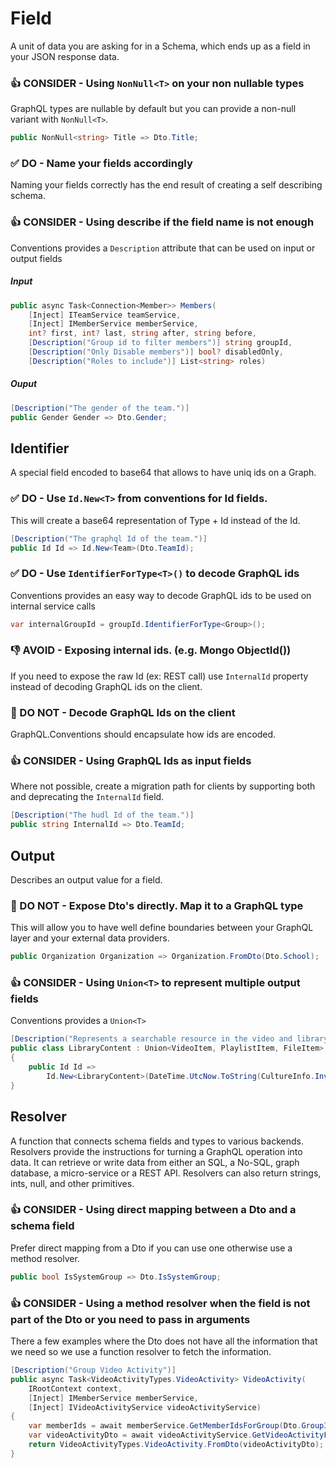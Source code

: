 # Field

A unit of data you are asking for in a Schema, which ends up as a field in your JSON response data.

### :+1: CONSIDER - Using `NonNull<T>` on your non nullable types

GraphQL types are nullable by default but you can provide a non-null variant with `NonNull<T>`.

```c#
public NonNull<string> Title => Dto.Title;
```

### :white_check_mark: DO - Name your fields accordingly

Naming your fields correctly has the end result of creating a self describing schema.

### :+1: CONSIDER - Using describe if the field name is not enough

Conventions provides a `Description` attribute that can be used on input or output fields

##### Input

```c#
public async Task<Connection<Member>> Members(
    [Inject] ITeamService teamService,
    [Inject] IMemberService memberService,
    int? first, int? last, string after, string before,
    [Description("Group id to filter members")] string groupId,
    [Description("Only Disable members")] bool? disabledOnly,
    [Description("Roles to include")] List<string> roles)
```

##### Ouput

```c#
[Description("The gender of the team.")]
public Gender Gender => Dto.Gender;
```



## Identifier

A special field encoded to base64 that allows to have uniq ids on a Graph.

### :white_check_mark: DO - Use `Id.New<T>` from conventions for Id fields.

This will create a base64 representation of Type + Id instead of the Id.

```c#
[Description("The graphql Id of the team.")]
public Id Id => Id.New<Team>(Dto.TeamId);
```

### :white_check_mark: DO - Use `IdentifierForType<T>()` to decode GraphQL ids

Conventions provides an easy way to decode GraphQL ids to be used on internal service calls

```c#
var internalGroupId = groupId.IdentifierForType<Group>();
```

### :-1: AVOID - Exposing internal ids. (e.g. Mongo ObjectId())

If you need to expose the raw Id (ex: REST call) use `InternalId` property instead of decoding GraphQL ids on the client.

### :no_entry_sign: DO NOT - Decode GraphQL Ids on the client

GraphQL.Conventions should encapsulate how ids are encoded.

### :+1: CONSIDER - Using GraphQL Ids as input fields

Where not possible, create a migration path for clients by supporting both and deprecating the `InternalId` field.

```c#
[Description("The hudl Id of the team.")]
public string InternalId => Dto.TeamId;
```



## Output

Describes an output value for a field.

### :no_entry_sign: DO NOT - Expose Dto's directly. Map it to a GraphQL type

This will allow you to have well define boundaries between your GraphQL layer and your external data providers.

```c#
public Organization Organization => Organization.FromDto(Dto.School);
```

### :+1: CONSIDER - Using `Union<T>` to represent multiple output fields

Conventions provides a `Union<T>`

```c#
[Description("Represents a searchable resource in the video and library domains.")]
public class LibraryContent : Union<VideoItem, PlaylistItem, FileItem>, INode
{
	public Id Id =>
		Id.New<LibraryContent>(DateTime.UtcNow.ToString(CultureInfo.InvariantCulture));
}
```



## Resolver

A function that connects schema fields and types to various backends. Resolvers provide the instructions for turning a GraphQL operation into data. It can retrieve or write data from either an SQL, a No-SQL, graph database, a micro-service or a REST API. Resolvers can also return strings, ints, null, and other primitives.

### :+1: CONSIDER - Using direct mapping between a Dto and a schema field

Prefer direct mapping from a Dto if you can use one otherwise use a method resolver.

```c#
public bool IsSystemGroup => Dto.IsSystemGroup;
```

### :+1: CONSIDER - Using a method resolver when the field is not part of the Dto or you need to pass in arguments

There a few examples where the Dto does not have all the information that we need so we use a function resolver to fetch the information.

```c#
[Description("Group Video Activity")]
public async Task<VideoActivityTypes.VideoActivity> VideoActivity(
	IRootContext context,
	[Inject] IMemberService memberService,
	[Inject] IVideoActivityService videoActivityService)
{
	var memberIds = await memberService.GetMemberIdsForGroup(Dto.GroupId);
	var videoActivityDto = await videoActivityService.GetVideoActivityForMembers(memberIds);
	return VideoActivityTypes.VideoActivity.FromDto(videoActivityDto);
}
```
